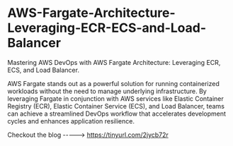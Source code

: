 # AWS-Fargate-Architecture-Leveraging-ECR-ECS-and-Load-Balancer
Mastering AWS DevOps with AWS Fargate Architecture: Leveraging ECR, ECS, and Load Balancer.

AWS Fargate stands out as a powerful solution for running containerized workloads without the need to manage underlying infrastructure. By leveraging Fargate in conjunction with AWS services like Elastic Container Registry (ECR), Elastic Container Service (ECS), and Load Balancer, teams can achieve a streamlined DevOps workflow that accelerates development cycles and enhances application resilience.

Checkout the blog -----> https://tinyurl.com/2jycb72r
